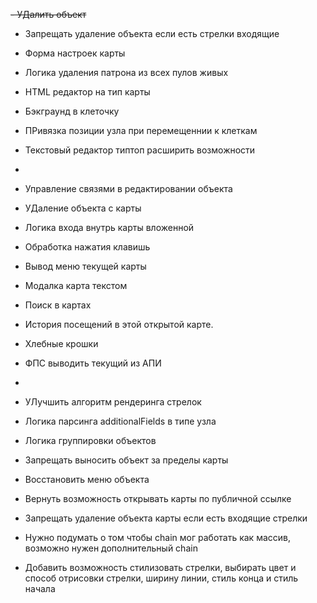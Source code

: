 ~~- УДалить объект~~
- Запрещать удаление объекта если есть стрелки входящие
- Форма настроек карты
- Логика удаления патрона из всех пулов живых
- HTML редактор на тип карты
- Бэкграунд в клеточку
- ПРивязка позиции узла при перемещеннии к клеткам
- Текстовый редактор типтоп расширить возможности
- 
- Управление связями в редактировании объекта
- УДаление объекта с карты
- Логика входа внутрь карты вложенной
- Обработка нажатия клавишь
- Вывод меню текущей карты
- Модалка карта текстом
- Поиск в картах
- История посещений в этой открытой карте.
- Хлебные крошки
- ФПС выводить текущий из АПИ 
- 
- УЛучшить алгоритм рендеринга стрелок
- Логика парсинга additionalFields в типе узла
- Логика группировки объектов

- Запрещать выносить объект за пределы карты
- Восстановить меню объекта

- Вернуть возможность открывать карты по публичной ссылке
- Запрещать удаление объекта карты если есть входящие стрелки

- Нужно подумать о том чтобы chain мог работать как массив, возможно нужен дополнительный chain
- Добавить возможность стилизовать стрелки, выбирать цвет и способ отрисовки стрелки, ширину линии, стиль конца и стиль начала
